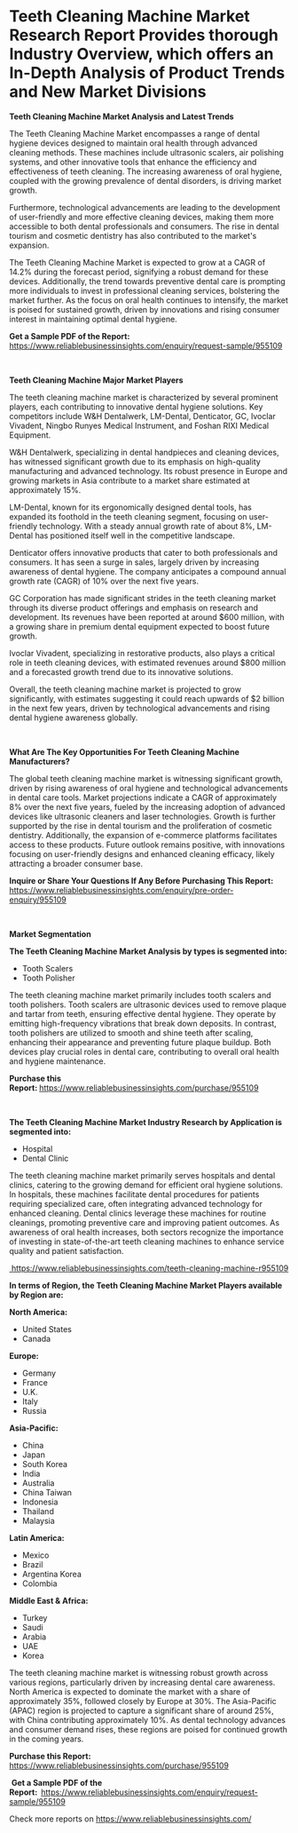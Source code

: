 <p><h1>Teeth Cleaning Machine Market Research Report Provides thorough Industry Overview, which offers an In-Depth Analysis of Product Trends and New Market Divisions</h1></p><p><strong>Teeth Cleaning Machine Market Analysis and Latest Trends</strong></p>
<p><p>The Teeth Cleaning Machine Market encompasses a range of dental hygiene devices designed to maintain oral health through advanced cleaning methods. These machines include ultrasonic scalers, air polishing systems, and other innovative tools that enhance the efficiency and effectiveness of teeth cleaning. The increasing awareness of oral hygiene, coupled with the growing prevalence of dental disorders, is driving market growth. </p><p>Furthermore, technological advancements are leading to the development of user-friendly and more effective cleaning devices, making them more accessible to both dental professionals and consumers. The rise in dental tourism and cosmetic dentistry has also contributed to the market's expansion. </p><p>The Teeth Cleaning Machine Market is expected to grow at a CAGR of 14.2% during the forecast period, signifying a robust demand for these devices. Additionally, the trend towards preventive dental care is prompting more individuals to invest in professional cleaning services, bolstering the market further. As the focus on oral health continues to intensify, the market is poised for sustained growth, driven by innovations and rising consumer interest in maintaining optimal dental hygiene.</p></p>
<p><strong>Get a Sample PDF of the Report:&nbsp;</strong> <a href="https://www.reliablebusinessinsights.com/enquiry/request-sample/955109?utm_campaign=2276&utm_medium=2&utm_source=Github&utm_content=ia&utm_term=07032025&utm_id=teeth-cleaning-machine">https://www.reliablebusinessinsights.com/enquiry/request-sample/955109</a></p>
<p>&nbsp;</p>
<p><strong>Teeth Cleaning Machine Major Market Players</strong></p>
<p><p>The teeth cleaning machine market is characterized by several prominent players, each contributing to innovative dental hygiene solutions. Key competitors include W&H Dentalwerk, LM-Dental, Denticator, GC, Ivoclar Vivadent, Ningbo Runyes Medical Instrument, and Foshan RIXI Medical Equipment.</p><p>W&H Dentalwerk, specializing in dental handpieces and cleaning devices, has witnessed significant growth due to its emphasis on high-quality manufacturing and advanced technology. Its robust presence in Europe and growing markets in Asia contribute to a market share estimated at approximately 15%.</p><p>LM-Dental, known for its ergonomically designed dental tools, has expanded its foothold in the teeth cleaning segment, focusing on user-friendly technology. With a steady annual growth rate of about 8%, LM-Dental has positioned itself well in the competitive landscape.</p><p>Denticator offers innovative products that cater to both professionals and consumers. It has seen a surge in sales, largely driven by increasing awareness of dental hygiene. The company anticipates a compound annual growth rate (CAGR) of 10% over the next five years.</p><p>GC Corporation has made significant strides in the teeth cleaning market through its diverse product offerings and emphasis on research and development. Its revenues have been reported at around $600 million, with a growing share in premium dental equipment expected to boost future growth.</p><p>Ivoclar Vivadent, specializing in restorative products, also plays a critical role in teeth cleaning devices, with estimated revenues around $800 million and a forecasted growth trend due to its innovative solutions. </p><p>Overall, the teeth cleaning machine market is projected to grow significantly, with estimates suggesting it could reach upwards of $2 billion in the next few years, driven by technological advancements and rising dental hygiene awareness globally.</p></p>
<p>&nbsp;</p>
<p><strong>What Are The Key Opportunities For Teeth Cleaning Machine Manufacturers?</strong></p>
<p><p>The global teeth cleaning machine market is witnessing significant growth, driven by rising awareness of oral hygiene and technological advancements in dental care tools. Market projections indicate a CAGR of approximately 8% over the next five years, fueled by the increasing adoption of advanced devices like ultrasonic cleaners and laser technologies. Growth is further supported by the rise in dental tourism and the proliferation of cosmetic dentistry. Additionally, the expansion of e-commerce platforms facilitates access to these products. Future outlook remains positive, with innovations focusing on user-friendly designs and enhanced cleaning efficacy, likely attracting a broader consumer base.</p></p>
<p><strong>Inquire or Share Your Questions If Any Before Purchasing This Report:</strong> <a href="https://www.reliablebusinessinsights.com/enquiry/pre-order-enquiry/955109?utm_campaign=2276&utm_medium=2&utm_source=Github&utm_content=ia&utm_term=07032025&utm_id=teeth-cleaning-machine">https://www.reliablebusinessinsights.com/enquiry/pre-order-enquiry/955109</a></p>
<p>&nbsp;</p>
<p><strong>Market Segmentation</strong></p>
<p><strong>The Teeth Cleaning Machine Market Analysis by types is segmented into:</strong></p>
<p><ul><li>Tooth Scalers</li><li>Tooth Polisher</li></ul></p>
<p><p>The teeth cleaning machine market primarily includes tooth scalers and tooth polishers. Tooth scalers are ultrasonic devices used to remove plaque and tartar from teeth, ensuring effective dental hygiene. They operate by emitting high-frequency vibrations that break down deposits. In contrast, tooth polishers are utilized to smooth and shine teeth after scaling, enhancing their appearance and preventing future plaque buildup. Both devices play crucial roles in dental care, contributing to overall oral health and hygiene maintenance.</p></p>
<p><strong>Purchase this Report:&nbsp;</strong><a href="https://www.reliablebusinessinsights.com/purchase/955109?utm_campaign=2276&utm_medium=2&utm_source=Github&utm_content=ia&utm_term=07032025&utm_id=teeth-cleaning-machine">https://www.reliablebusinessinsights.com/purchase/955109</a></p>
<p>&nbsp;</p>
<p><strong>The Teeth Cleaning Machine Market Industry Research by Application is segmented into:</strong></p>
<p><ul><li>Hospital</li><li>Dental Clinic</li></ul></p>
<p><p>The teeth cleaning machine market primarily serves hospitals and dental clinics, catering to the growing demand for efficient oral hygiene solutions. In hospitals, these machines facilitate dental procedures for patients requiring specialized care, often integrating advanced technology for enhanced cleaning. Dental clinics leverage these machines for routine cleanings, promoting preventive care and improving patient outcomes. As awareness of oral health increases, both sectors recognize the importance of investing in state-of-the-art teeth cleaning machines to enhance service quality and patient satisfaction.</p></p>
<p><a href="https://www.reliablebusinessinsights.com/teeth-cleaning-machine-r955109?utm_campaign=2276&utm_medium=2&utm_source=Github&utm_content=ia&utm_term=07032025&utm_id=teeth-cleaning-machine">&nbsp;https://www.reliablebusinessinsights.com/teeth-cleaning-machine-r955109</a></p>
<p><strong>In terms of Region, the Teeth Cleaning Machine Market Players available by Region are:</strong></p>
<p>
    <p> <strong> North America: </strong>
        <ul>
            <li>United States</li>
            <li>Canada</li>
        </ul>
        </p> 
    <p> <strong> Europe: </strong>
        <ul>
            <li>Germany</li>
            <li>France</li>
            <li>U.K.</li>
            <li>Italy</li>
            <li>Russia</li>
        </ul>
        </p> 
    <p> <strong> Asia-Pacific: </strong>
        <ul>
            <li>China</li>
            <li>Japan</li>
            <li>South Korea</li>
            <li>India</li>
            <li>Australia</li>
            <li>China Taiwan</li>
            <li>Indonesia</li>
            <li>Thailand</li>
            <li>Malaysia</li>
        </ul>
        </p> 
    <p> <strong> Latin America: </strong>
        <ul>
            <li>Mexico</li>
            <li>Brazil</li>
            <li>Argentina Korea</li>
            <li>Colombia</li>
        </ul>
        </p> 
    <p> <strong> Middle East & Africa: </strong>
        <ul>
            <li>Turkey</li>
            <li>Saudi</li>
            <li>Arabia</li>
            <li>UAE</li>
            <li>Korea</li>
        </ul>
    </p>
    </p>
<p><p>The teeth cleaning machine market is witnessing robust growth across various regions, particularly driven by increasing dental care awareness. North America is expected to dominate the market with a share of approximately 35%, followed closely by Europe at 30%. The Asia-Pacific (APAC) region is projected to capture a significant share of around 25%, with China contributing approximately 10%. As dental technology advances and consumer demand rises, these regions are poised for continued growth in the coming years.</p></p>
<p><strong>Purchase this Report: </strong><a href="https://www.reliablebusinessinsights.com/purchase/955109?utm_campaign=2276&utm_medium=2&utm_source=Github&utm_content=ia&utm_term=07032025&utm_id=teeth-cleaning-machine">https://www.reliablebusinessinsights.com/purchase/955109</a></p>
<p>&nbsp;<strong>Get a Sample PDF of the Report:&nbsp;&nbsp;</strong><a href="https://www.reliablebusinessinsights.com/enquiry/request-sample/955109?utm_campaign=2276&utm_medium=2&utm_source=Github&utm_content=ia&utm_term=07032025&utm_id=teeth-cleaning-machine">https://www.reliablebusinessinsights.com/enquiry/request-sample/955109</a></p>
<p><strong></strong></p>
<p>Check more reports on <a href="https://www.reliablebusinessinsights.com/?utm_campaign=2276&utm_medium=2&utm_source=Github&utm_content=ia&utm_term=07032025&utm_id=teeth-cleaning-machine">https://www.reliablebusinessinsights.com/</a></p>
